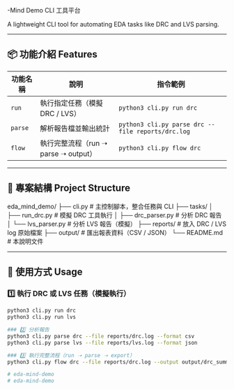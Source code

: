 -Mind Demo CLI 工具平台

A lightweight CLI tool for automating EDA tasks like DRC and LVS parsing.  


---

## 📦 功能介紹 Features

| 功能名稱 | 說明 | 指令範例 |
|----------|------|-----------|
| `run`    | 執行指定任務（模擬 DRC / LVS） | `python3 cli.py run drc` |
| `parse`  | 解析報告檔並輸出統計 | `python3 cli.py parse drc --file reports/drc.log` |
| `flow`   | 執行完整流程（run ➝ parse ➝ output） | `python3 cli.py flow drc` |

---

## 📁 專案結構 Project Structure

eda_mind_demo/
├── cli.py # 主控制腳本，整合任務與 CLI
├── tasks/
│ ├── run_drc.py # 模擬 DRC 工具執行
│ ├── drc_parser.py # 分析 DRC 報告
│ └── lvs_parser.py # 分析 LVS 報告（模擬）
├── reports/ # 放入 DRC / LVS log 原始檔案
├── output/ # 匯出報表資料（CSV / JSON）
└── README.md # 本說明文件



---

## 🚀 使用方式 Usage

### 1️⃣ 執行 DRC 或 LVS 任務（模擬執行）
```bash
python3 cli.py run drc
python3 cli.py run lvs

### 2️⃣ 分析報告
python3 cli.py parse drc --file reports/drc.log --format csv
python3 cli.py parse lvs --file reports/lvs.log --format json

### 3️⃣ 執行完整流程（run ➝ parse ➝ export）
python3 cli.py flow drc --file reports/drc.log --output output/drc_summary.csv

# eda-mind-demo
# eda-mind-demo
